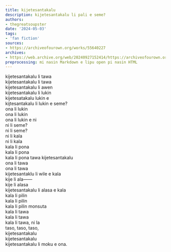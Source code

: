 ```yaml
---
title: kijetesantakalu
description: kijetesantakalu li pali e seme?
authors:
- thegreatsoupster
date: '2024-05-03'
tags:
- 'fan fiction'
sources:
- https://archiveofourown.org/works/55640227
archives:
- https://web.archive.org/web/20240927152414/https://archiveofourown.org/works/55640227
preprocessing: mi nasin Markdown e lipu open pi nasin HTML
---
```


kijetesantakalu li tawa  
kijetesantakalu li tawa  
kijetesantakalu li awen  
kijetesantakalu li lukin  
kijetesatakalu lukin e  
kijtesantakalu li lukin e seme?  
ona li lukin  
ona li lukin  
ona li lukin e ni  
ni li seme?  
ni li seme?  
ni li kala  
ni li kala  
kala li pona  
kala li pona  
kala li pona tawa kijetesantakalu  
ona li tawa  
ona li tawa  
kijetesantaklu li wile e kala  
kije li ala——  
kije li alasa  
kijetesantakalu li alasa e kala  
kala li pilin  
kala li pilin  
kala li pilin monsuta  
kala li tawa  
kala li tawa  
kala li tawa, ni la  
taso, taso, taso,  
kijetesantakalu  
kijetesantakalu  
kijetesantakalu li moku e ona.